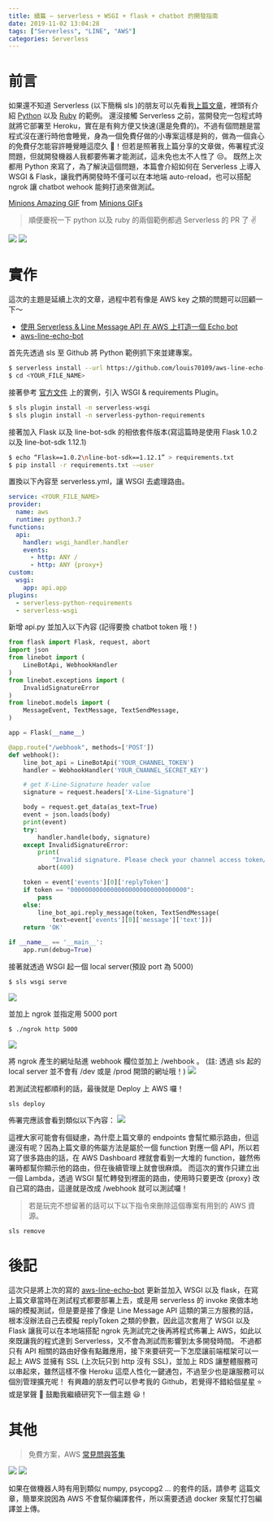 ```yaml
---
title: 續篇 — serverless + WSGI + flask + chatbot 的開發指南
date: 2019-11-02 13:04:28
tags: ["Serverless", "LINE", "AWS"]
categories: Serverless
---
```


# 前言

如果還不知道 Serverless (以下簡稱 sls )的朋友可以先看我[上篇文章](https://nijialin.com/2019/10/31/%E4%BD%BF%E7%94%A8-Serverless-Line-Message-API-%E5%9C%A8-AWS-%E4%B8%8A%E6%89%93%E9%80%A0%E4%B8%80%E5%80%8B-Echo-bot/)，裡頭有介紹 [Python](https://github.com/louis70109/aws-line-echo-bot) 以及 [Ruby](https://github.com/louis70109/aws-ruby-line-echo-bot) 的範例。
還沒接觸 Serverless 之前，當開發完一包程式時就將它部署至 Heroku，實在是有夠方便又快速(還是免費的)。不過有個問題是當程式沒在運行時他會睡覺，身為一個免費仔做的小專案這樣是夠的，做為一個貪心的免費仔怎能容許睡覺睡這麼久 🤤！但若是照著我上篇分享的文章做，佈署程式沒問題，但就開發機器人我都要佈署才能測試，這未免也太不人性了 😒。<!-- more -->
既然上次都用 Python 來寫了，為了解決這個問題，本篇會介紹如何在 Serverless 上導入 WSGI & Flask，讓我們再開發時不僅可以在本地端 auto-reload，也可以搭配 ngrok 讓 chatbot wehook 能夠打過來做測試。

<div class="tenor-gif-embed" data-postid="14472399" data-share-method="host" data-width="100%" data-aspect-ratio="2.2232142857142856"><a href="https://tenor.com/view/minions-amazing-cheer-yes-excited-gif-14472399">Minions Amazing GIF</a> from <a href="https://tenor.com/search/minions-gifs">Minions GIFs</a></div><script type="text/javascript" async src="https://tenor.com/embed.js"></script>

> 順便慶祝一下 python 以及 ruby 的兩個範例都過 Serverless 的 PR 了 ✌️

![](https://i.imgur.com/PVcuACel.png)
![](https://i.imgur.com/RmqPM0bl.png)

# 實作

這次的主題是延續上次的文章，過程中若有像是 AWS key 之類的問題可以回顧一下～

- [使用 Serverless & Line Message API 在 AWS 上打造一個 Echo bot](https://nijialin.com/2019/10/31/%E4%BD%BF%E7%94%A8-Serverless-Line-Message-API-%E5%9C%A8-AWS-%E4%B8%8A%E6%89%93%E9%80%A0%E4%B8%80%E5%80%8B-Echo-bot/)
- [aws-line-echo-bot](https://github.com/louis70109/aws-line-echo-bot?source=post_page-----f11de7dee7aa----------------------)

首先先透過 sls 至 Github 將 Python 範例抓下來並建專案。

```bash
$ serverless install --url https://github.com/louis70109/aws-line-echo-bot -n <YOUR_FILE_NAME>
$ cd <YOUR_FILE_NAME>
```

接著參考 [官方文件](https://serverless.com/plugins/serverless-wsgi/) 上的實例，引入 WSGI & requirements Plugin。

```bash
$ sls plugin install -n serverless-wsgi
$ sls plugin install -n serverless-python-requirements
```

接著加入 Flask 以及 line-bot-sdk 的相依套件版本(寫這篇時是使用 Flask 1.0.2 以及 line-bot-sdk 1.12.1)

```bash
$ echo “Flask==1.0.2\nline-bot-sdk==1.12.1” > requirements.txt
$ pip install -r requirements.txt -—user
```

置換以下內容至 serverless.yml，讓 WSGI 去處理路由。

```yaml
service: <YOUR_FILE_NAME>
provider:
  name: aws
  runtime: python3.7
functions:
  api:
    handler: wsgi_handler.handler
    events:
      - http: ANY /
      - http: ANY {proxy+}
custom:
  wsgi:
    app: api.app
plugins:
  - serverless-python-requirements
  - serverless-wsgi
```

新增 api.py 並加入以下內容 (記得要換 chatbot token 哦！)

```python
from flask import Flask, request, abort
import json
from linebot import (
    LineBotApi, WebhookHandler
)
from linebot.exceptions import (
    InvalidSignatureError
)
from linebot.models import (
    MessageEvent, TextMessage, TextSendMessage,
)

app = Flask(__name__)

@app.route("/webhook", methods=['POST'])
def webhook():
    line_bot_api = LineBotApi('YOUR_CHANNEL_TOKEN')
    handler = WebhookHandler('YOUR_CNANNEL_SECRET_KEY')

    # get X-Line-Signature header value
    signature = request.headers['X-Line-Signature']

    body = request.get_data(as_text=True)
    event = json.loads(body)
    print(event)
    try:
        handler.handle(body, signature)
    except InvalidSignatureError:
        print(
            "Invalid signature. Please check your channel access token/channel secret.")
        abort(400)

    token = event['events'][0]['replyToken']
    if token == "00000000000000000000000000000000":
        pass
    else:
        line_bot_api.reply_message(token, TextSendMessage(
            text=event['events'][0]['message']['text']))
    return 'OK'

if __name__ == '__main__':
    app.run(debug=True)
```

接著就透過 WSGI 起一個 local server(預設 port 為 5000)

```bash
$ sls wsgi serve
```

![](https://i.imgur.com/zVY6YYB.png)

並加上 ngrok 並指定用 5000 port

```bash
$ ./ngrok http 5000
```

![](https://i.imgur.com/K40h9e8.png)

將 ngrok 產生的網址貼進 webhook 欄位並加上 /wehbook 。
(註: 透過 sls 起的 local server 並不會有 /dev 或是 /prod 開頭的網址哦！)
![](https://i.imgur.com/0BzEsP1.png)

若測試流程都順利的話，最後就是 Deploy 上 AWS 囉！

```
sls deploy
```

佈署完應該會看到類似以下內容：
![](https://i.imgur.com/vAiRaZS.png)

這裡大家可能會有個疑慮，為什麼上篇文章的 endpoints 會幫忙顯示路由，但這邊沒有呢？因為上篇文章的佈屬方法是屬於一個 function 對應一個 API，所以若寫了很多路由的話，在 AWS Dashboard 裡就會看到一大堆的 function，雖然佈署時都幫你顯示他的路由，但在後續管理上就會很麻煩。
而這次的實作只建立出一個 Lambda，透過 WSGI 幫忙轉發到裡面的路由，使用時只要更改 {proxy} 改自己寫的路由，這邊就是改成 /webhook 就可以測試囉！

> 若是玩完不想留著的話可以下以下指令來刪除這個專案有用到的 AWS 資源。

```
sls remove
```

# 後記

這次只是將上次的寫的 [aws-line-echo-bot](https://github.com/louis70109/aws-line-echo-bot) 更新並加入 WSGI 以及 flask，在寫上篇文章當時在測試程式都要部署上去，或是用 serverless 的 invoke 來做本地端的模擬測試，但是要是接了像是 Line Message API 這類的第三方服務的話，根本沒辦法自己去模擬 replyToken 之類的參數，因此這次套用了 WSGI 以及 Flask 讓我可以在本地端搭配 ngrok 先測試完之後再將程式佈署上 AWS，如此以來既讓我的程式達到 Serverless，又不會為測試而影響到太多開發時間。
不過都只有 API 相關的路由好像有點難應用，接下來要研究一下怎麼讓前端框架可以一起上 AWS 並擁有 SSL (上次玩只到 http 沒有 SSL)，並加上 RDS 讓整體服務可以串起來，雖然這樣不像 Heroku 這麼人性化一鍵通包，不過至少也是讓服務可以個別管理擴充呢！
有興趣的朋友們可以參考我的 Github，若覺得不錯給個星星 ⭐️ 或是掌聲 👏 鼓勵我繼續研究下一個主題 😃！

# 其他

> 免費方案，AWS [常見問與答集](https://aws.amazon.com/tw/free/faqs/)

![](https://i.imgur.com/OTxONmI.png)
![](https://i.imgur.com/ymZyKyN.png)

如果在做機器人時有用到類似 numpy, psycopg2 … 的套件的話，請參考 這篇文章，簡單來說因為 AWS 不會幫你編譯套件，所以需要透過 docker 來幫忙打包編譯並上傳。
